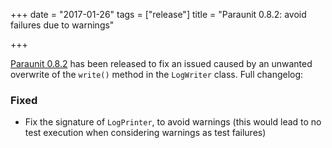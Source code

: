 +++
date = "2017-01-26"
tags = ["release"]
title = "Paraunit 0.8.2: avoid failures due to warnings"

+++

[Paraunit 0.8.2](https://github.com/facile-it/paraunit/releases/tag/0.8.2) has been released to fix an issued caused by an unwanted overwrite of the `write()` method in the `LogWriter` class. Full changelog:

### Fixed

* Fix the signature of `LogPrinter`, to avoid warnings (this would lead to no test execution when considering warnings as test failures)
